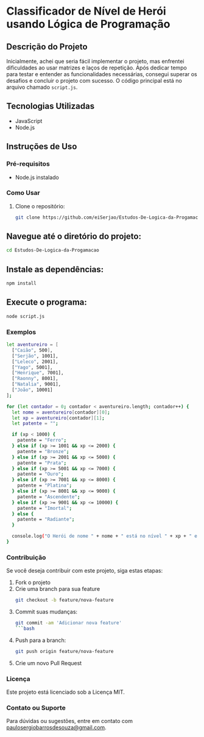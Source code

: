 # Classificador de Nível de Herói usando Lógica de Programação

## Descrição do Projeto

Inicialmente, achei que seria fácil implementar o projeto, mas enfrentei dificuldades ao usar matrizes e laços de repetição. Após dedicar tempo para testar e entender as funcionalidades necessárias, consegui superar os desafios e concluir o projeto com sucesso. O código principal está no arquivo chamado `script.js`.

## Tecnologias Utilizadas

- JavaScript
- Node.js

## Instruções de Uso

### Pré-requisitos

- Node.js instalado

### Como Usar

1. Clone o repositório:
   ```bash
   git clone https://github.com/eiSerjao/Estudos-De-Logica-da-Progamacao.git
   ```
## Navegue até o diretório do projeto:
   ```bash
   cd Estudos-De-Logica-da-Progamacao
   ```
## Instale as dependências:
   ```bash
   npm install
   ```
## Execute o programa:
   ```bash
   node script.js
   ```
### Exemplos
```bash
let aventureiro = [
  ["Caião", 500],
  ["Serjão", 1001],
  ["Leleco", 2001],
  ["Yago", 5001],
  ["Henrique", 7001],
  ["Raonny", 8001],
  ["Natalia", 9001],
  ["João", 10001]
];

for (let contador = 0; contador < aventureiro.length; contador++) {
  let nome = aventureiro[contador][0];
  let xp = aventureiro[contador][1];
  let patente = "";

  if (xp < 1000) {
    patente = "Ferro";
  } else if (xp >= 1001 && xp <= 2000) {
    patente = "Bronze";
  } else if (xp >= 2001 && xp <= 5000) {
    patente = "Prata";
  } else if (xp >= 5001 && xp <= 7000) {
    patente = "Ouro";
  } else if (xp >= 7001 && xp <= 8000) {
    patente = "Platina";
  } else if (xp >= 8001 && xp <= 9000) {
    patente = "Ascendente";
  } else if (xp >= 9001 && xp <= 10000) {
    patente = "Imortal";
  } else {
    patente = "Radiante";
  }

  console.log("O Herói de nome " + nome + " está no nível " + xp + " e possui a patente " + patente);
}
```

### Contribuição
Se você deseja contribuir com este projeto, siga estas etapas:
1. Fork o projeto
2. Crie uma branch para sua feature
   ```bash
   git checkout -b feature/nova-feature
   ```
3. Commit suas mudanças:
   ```bash
   git commit -am 'Adicionar nova feature'
   ```bash
4. Push para a branch:
   ```bash
   git push origin feature/nova-feature
   ```
5. Crie um novo Pull Request

### Licença
Este projeto está licenciado sob a Licença MIT.

### Contato ou Suporte
Para dúvidas ou sugestões, entre em contato com paulosergiobarrosdesouza@gmail.com.


